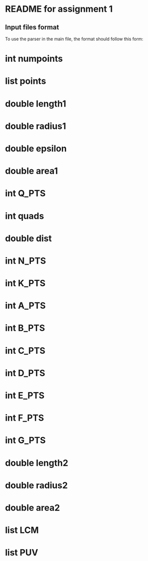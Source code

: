 # README for assignment 1

## Input files format

To use the parser in the main file, the format should follow this form:

# int numpoints
# list points
# double length1
# double radius1
# double epsilon
# double area1
# int Q_PTS
# int quads
# double dist
# int N_PTS
# int K_PTS
# int A_PTS
# int B_PTS
# int C_PTS
# int D_PTS
# int E_PTS
# int F_PTS
# int G_PTS
# double length2
# double radius2
# double area2
# list LCM
# list PUV